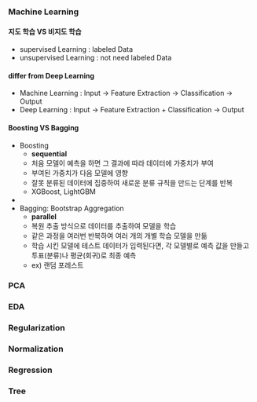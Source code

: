 ### Machine Learning

#### 지도 학습 VS 비지도 학습

- supervised Learning : labeled Data
- unsupervised Learning : not need labeled Data

#### differ from Deep Learning

- Machine Learning : Input -> Feature Extraction -> Classification -> Output
- Deep Learning : Input -> Feature Extraction + Classification -> Output

#### Boosting VS Bagging

- Boosting
    - **sequential**
    - 처음 모델이 예측을 하면 그 결과에 따라 데이터에 가중치가 부여
    - 부여된 가중치가 다음 모델에 영향
    - 잘못 분류된 데이터에 집중하여 새로운 분류 규칙을 만드는 단계를 반복
    - XGBoost, LightGBM
- 
- Bagging: Bootstrap Aggregation
    - **parallel**
    - 복원 추출 방식으로 데이터를 추출하여 모델을 학습
    - 같은 과정을 여러번 반복하여 여러 개의 개별 학습 모델을 만듦
    - 학습 시킨 모델에 테스트 데이터가 입력된다면, 각 모델별로 예측 값을 만들고 투표(분류)나 평균(회귀)로 최종 예측
    - ex) 랜덤 포레스트

### PCA

### EDA

### Regularization

### Normalization

### Regression

### Tree